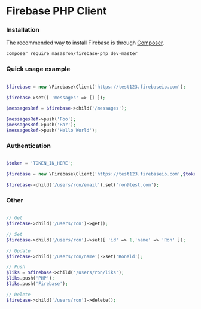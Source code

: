 # Firebase PHP Client

### Installation

The recommended way to install Firebase is through [Composer](http://getcomposer.org).

```bash
composer require masasron/firebase-php dev-master
```

### Quick usage example

```php

$firebase = new \Firebase\Client('https://test123.firebaseio.com');

$firebase->set([ 'messages' => [] ]);

$messagesRef = $firebase->child('/messages');

$messagesRef->push('Foo');
$messagesRef->push('Bar');
$messagesRef->push('Hello World');

```

### Authentication

```php

$token = 'TOKEN_IN_HERE';

$firebase = new \Firebase\Client('https://test123.firebaseio.com',$token);

$firebase->child('/users/ron/email').set('ron@test.com');

```

### Other

```php

// Get
$firebase->child('/users/ron')->get();

// Set
$firebase->child('/users/ron')->set([ 'id' => 1,'name' => 'Ron' ]);

// Update
$firebase->child('/users/ron/name')->set('Ronald');

// Push
$liks = $firebase->child('/users/ron/liks');
$liks.push('PHP');
$liks.push('Firebase');

// Delete
$firebase->child('/users/ron')->delete();

```


